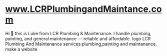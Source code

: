 # www.LCRPlumbingandMaintance.com
Hi 👋 this is Luke from LCR Plumbing &amp; Maintenance. I handle plumbing, painting, and general maintenance — reliable and affordable.
logo LCR Plumbing And Maintenance 
services:plumbing,painting and maintanance.
make a website 
